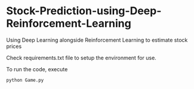 # Stock-Prediction-using-Deep-Reinforcement-Learning
Using Deep Learning alongside Reinforcement Learning to estimate stock prices

Check requirements.txt file to setup the environment for use.

To run the code, execute
```
python Game.py
```
